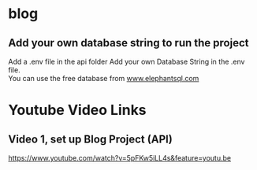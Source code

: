 # blog

## Add your own database string to run the project
Add a .env file in the api folder
Add your own Database String in the .env file.  
You can use the free database from www.elephantsql.com  

# Youtube Video Links
## Video 1, set up Blog Project (API)
https://www.youtube.com/watch?v=5pFKw5iLL4s&feature=youtu.be
